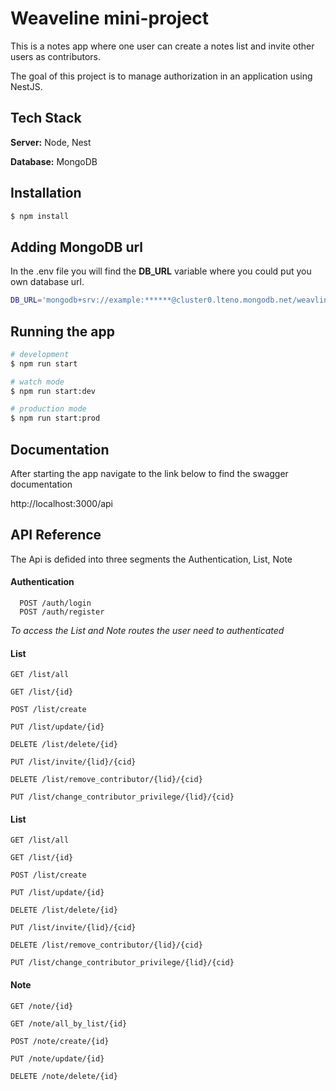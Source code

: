 
# Weaveline mini-project

This is a notes app where one user can create a notes list and invite other users as contributors. 

The goal of this project is to manage authorization in an application using NestJS.





## Tech Stack

**Server:** Node, Nest

**Database:** MongoDB


## Installation

```bash
$ npm install
```
## Adding MongoDB url

In the .env file you will find the **DB_URL** variable where you could put you own database url.

```bash
DB_URL='mongodb+srv://example:******@cluster0.lteno.mongodb.net/weavline?retryWrites=true&w=majority'
```
## Running the app

```bash
# development
$ npm run start

# watch mode
$ npm run start:dev

# production mode
$ npm run start:prod
```

## Documentation

After starting the app navigate to the link below to find the swagger documentation

http://localhost:3000/api


## API Reference

The Api is defided into three segments the Authentication, List, Note

#### Authentication

```http
  POST /auth/login
  POST /auth/register
```

*To access the List and Note routes the user need to authenticated*

#### List

```http
GET /list/all

GET /list/{id}

POST /list/create

PUT /list/update/{id}

DELETE /list/delete/{id}

PUT /list/invite/{lid}/{cid}

DELETE /list/remove_contributor/{lid}/{cid}

PUT /list/change_contributor_privilege/{lid}/{cid}
```

#### List

```http
GET /list/all

GET /list/{id}

POST /list/create

PUT /list/update/{id}

DELETE /list/delete/{id}

PUT /list/invite/{lid}/{cid}

DELETE /list/remove_contributor/{lid}/{cid}

PUT /list/change_contributor_privilege/{lid}/{cid}
```
#### Note

```http
GET /note/{id}

GET /note/all_by_list/{id}

POST /note/create/{id}

PUT /note/update/{id}

DELETE /note/delete/{id}
```
